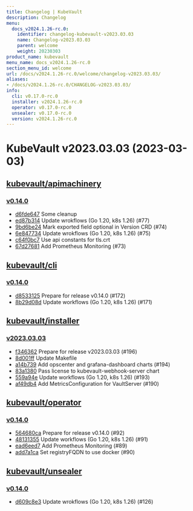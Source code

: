 ```yaml
---
title: Changelog | KubeVault
description: Changelog
menu:
  docs_v2024.1.26-rc.0:
    identifier: changelog-kubevault-v2023.03.03
    name: Changelog-v2023.03.03
    parent: welcome
    weight: 20230303
product_name: kubevault
menu_name: docs_v2024.1.26-rc.0
section_menu_id: welcome
url: /docs/v2024.1.26-rc.0/welcome/changelog-v2023.03.03/
aliases:
- /docs/v2024.1.26-rc.0/CHANGELOG-v2023.03.03/
info:
  cli: v0.17.0-rc.0
  installer: v2024.1.26-rc.0
  operator: v0.17.0-rc.0
  unsealer: v0.17.0-rc.0
  version: v2024.1.26-rc.0
---
```


# KubeVault v2023.03.03 (2023-03-03)


## [kubevault/apimachinery](https://github.com/kubevault/apimachinery)

### [v0.14.0](https://github.com/kubevault/apimachinery/releases/tag/v0.14.0)

- [d6fde647](https://github.com/kubevault/apimachinery/commit/d6fde647) Some cleanup
- [ed87b314](https://github.com/kubevault/apimachinery/commit/ed87b314) Update wrokflows (Go 1.20, k8s 1.26) (#77)
- [9bd6be24](https://github.com/kubevault/apimachinery/commit/9bd6be24) Mark exported field optional in Version CRD (#74)
- [6e847734](https://github.com/kubevault/apimachinery/commit/6e847734) Update wrokflows (Go 1.20, k8s 1.26) (#75)
- [c64f0bc7](https://github.com/kubevault/apimachinery/commit/c64f0bc7) Use api constants for tls.crt
- [67d27681](https://github.com/kubevault/apimachinery/commit/67d27681) Add Prometheus Monitoring (#73)



## [kubevault/cli](https://github.com/kubevault/cli)

### [v0.14.0](https://github.com/kubevault/cli/releases/tag/v0.14.0)

- [d8533125](https://github.com/kubevault/cli/commit/d8533125) Prepare for release v0.14.0 (#172)
- [8b29d08d](https://github.com/kubevault/cli/commit/8b29d08d) Update workflows (Go 1.20, k8s 1.26) (#171)



## [kubevault/installer](https://github.com/kubevault/installer)

### [v2023.03.03](https://github.com/kubevault/installer/releases/tag/v2023.03.03)

- [f346362](https://github.com/kubevault/installer/commit/f346362) Prepare for release v2023.03.03 (#196)
- [8d001ff](https://github.com/kubevault/installer/commit/8d001ff) Update Makefile
- [a14b739](https://github.com/kubevault/installer/commit/a14b739) Add opscenter and grafana-dashboard charts (#194)
- [83a1380](https://github.com/kubevault/installer/commit/83a1380) Pass license to kubevault-webhook-server chart
- [559a94e](https://github.com/kubevault/installer/commit/559a94e) Update workflows (Go 1.20, k8s 1.26) (#193)
- [af49db4](https://github.com/kubevault/installer/commit/af49db4) Add MetricsConfiguration for VaultServer (#190)



## [kubevault/operator](https://github.com/kubevault/operator)

### [v0.14.0](https://github.com/kubevault/operator/releases/tag/v0.14.0)

- [564680ca](https://github.com/kubevault/operator/commit/564680ca) Prepare for release v0.14.0 (#92)
- [48131355](https://github.com/kubevault/operator/commit/48131355) Update workflows (Go 1.20, k8s 1.26) (#91)
- [ead6eed7](https://github.com/kubevault/operator/commit/ead6eed7) Add Prometheus Monitoring (#89)
- [add7a1ca](https://github.com/kubevault/operator/commit/add7a1ca) Set registryFQDN to use docker (#90)



## [kubevault/unsealer](https://github.com/kubevault/unsealer)

### [v0.14.0](https://github.com/kubevault/unsealer/releases/tag/v0.14.0)

- [d609c8e3](https://github.com/kubevault/unsealer/commit/d609c8e3) Update wrokflows (Go 1.20, k8s 1.26) (#126)




